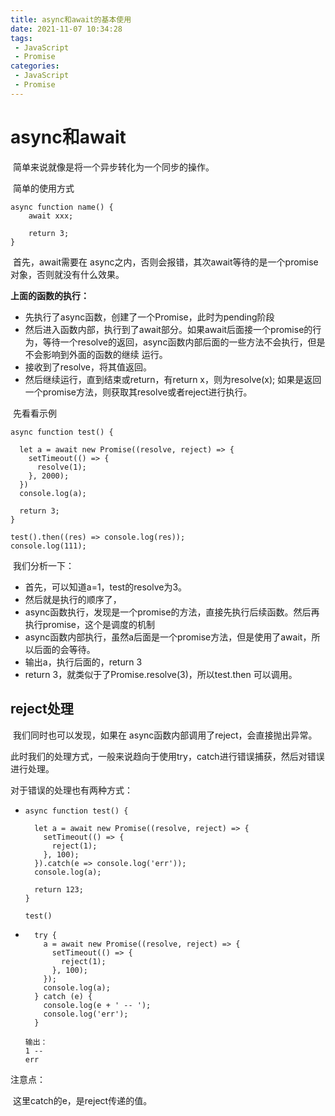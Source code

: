 ```yaml
---
title: async和await的基本使用
date: 2021-11-07 10:34:28
tags:
 - JavaScript
 - Promise
categories:
 - JavaScript
 - Promise
---
```




#  async和await

​		简单来说就像是将一个异步转化为一个同步的操作。

​		简单的使用方式

```
async function name() {
	await xxx;
	
	return 3;
}
```

​		首先，await需要在 async之内，否则会报错，其次await等待的是一个promise对象，否则就没有什么效果。

**上面的函数的执行：**

* 先执行了async函数，创建了一个Promise，此时为pending阶段
* 然后进入函数内部，执行到了await部分。如果await后面接一个promise的行为，等待一个resolve的返回，async函数内部后面的一些方法不会执行，但是不会影响到外面的函数的继续 运行。
* 接收到了resolve，将其值返回。
* 然后继续运行，直到结束或return，有return x，则为resolve(x); 如果是返回一个promise方法，则获取其resolve或者reject进行执行。



​		先看看示例

```
async function test() {

  let a = await new Promise((resolve, reject) => {
    setTimeout(() => {
      resolve(1);
    }, 2000);
  })
  console.log(a);

  return 3;
}

test().then((res) => console.log(res));
console.log(111);
```

​		我们分析一下：

* 首先，可以知道a=1，test的resolve为3。
* 然后就是执行的顺序了，
* async函数执行，发现是一个promise的方法，直接先执行后续函数。然后再执行promise，这个是调度的机制
* async函数内部执行，虽然a后面是一个promise方法，但是使用了await，所以后面的会等待。
* 输出a，执行后面的，return 3
* return 3，就类似于了Promise.resolve(3)，所以test.then 可以调用。



## reject处理

​		我们同时也可以发现，如果在 async函数内部调用了reject，会直接抛出异常。

​		此时我们的处理方式，一般来说趋向于使用try，catch进行错误捕获，然后对错误进行处理。

对于错误的处理也有两种方式：

* ```
  async function test() {
  
    let a = await new Promise((resolve, reject) => {
      setTimeout(() => {
        reject(1);
      }, 100);
    }).catch(e => console.log('err'));
    console.log(a);
  
    return 123;
  }
  
  test()
  ```

* ```
    try {
      a = await new Promise((resolve, reject) => {
        setTimeout(() => {
          reject(1);
        }, 100);
      });
      console.log(a);
    } catch (e) {
      console.log(e + ' -- ');
      console.log('err');
    }
    
  输出：
  1 --
  err
  
  ```

注意点：

​	这里catch的e，是reject传递的值。




